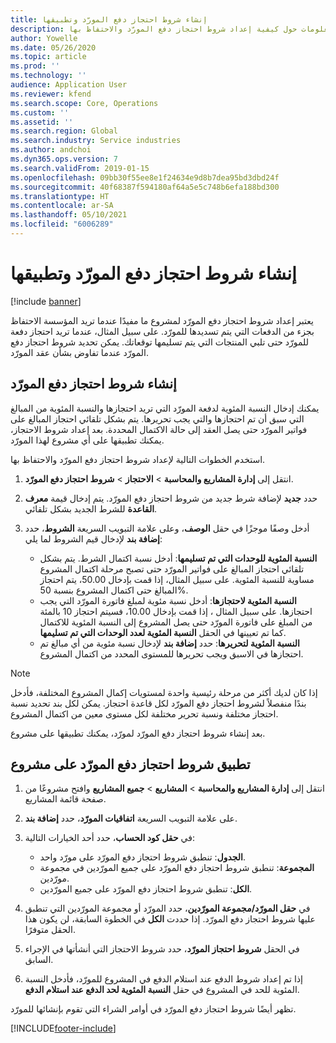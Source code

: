 ```yaml
---
title: إنشاء شروط احتجاز دفع المورّد وتطبيقها
description: يقدم هذا الموضوع معلومات حول كيفية إعداد شروط احتجاز دفع المورّد والاحتفاظ بها.
author: Yowelle
ms.date: 05/26/2020
ms.topic: article
ms.prod: ''
ms.technology: ''
audience: Application User
ms.reviewer: kfend
ms.search.scope: Core, Operations
ms.custom: ''
ms.assetid: ''
ms.search.region: Global
ms.search.industry: Service industries
ms.author: andchoi
ms.dyn365.ops.version: 7
ms.search.validFrom: 2019-01-15
ms.openlocfilehash: 09bb30f55ee8e1f24634e9d8b7dea95bd3dbd24f
ms.sourcegitcommit: 40f68387f594180af64a5e5c748b6efa188bd300
ms.translationtype: HT
ms.contentlocale: ar-SA
ms.lasthandoff: 05/10/2021
ms.locfileid: "6006289"
---
```

# <a name="create-and-apply-vendor-payment-retention-terms"></a>إنشاء شروط احتجاز دفع المورّد وتطبيقها

[!include [banner](../includes/banner.md)] 

يعتبر إعداد شروط احتجاز دفع المورّد لمشروع ما مفيدًا عندما تريد المؤسسة الاحتفاظ بجزء من الدفعات التي يتم تسديدها للمورّد. على سبيل المثال، عندما تريد احتجاز دفعة للمورّد حتى تلبي المنتجات التي يتم تسليمها توقعاتك. يمكن تحديد شروط احتجاز دفع المورّد عندما تفاوض بشأن عقد المورّد.

## <a name="create-vendor-payment-retention-terms"></a>إنشاء شروط احتجاز دفع المورّد

يمكنك إدخال النسبة المئوية لدفعة المورّد التي تريد احتجازها والنسبة المئوية من المبالغ التي سبق أن تم احتجازها والتي يجب تحريرها. يتم بشكل تلقائي احتجاز المبالغ على فواتير المورّد حتى يصل العقد إلى حالة الاكتمال المحددة. بعد إعداد شروط الاحتجاز، يمكنك تطبيقها على أي مشروع لهذا المورّد.

استخدم الخطوات التالية لإعداد شروط احتجاز دفع المورّد والاحتفاظ بها. 

1. انتقل إلى **إدارة المشاريع والمحاسبة‬** > **الاحتجاز** > **شروط احتجاز دفع المورّد**.
2. حدد **جديد** لإضافة شرط جديد من شروط احتجاز دفع المورّد. يتم إدخال قيمة **معرف القاعدة** للشرط الجديد بشكل تلقائي. 
3. أدخل وصفًا موجزًا في حقل **الوصف**، وعلى علامة التبويب السريعة **الشروط**، حدد **إضافة بند** لإدخال قيم الشروط لما يلي:

   - **النسبة المئوية للوحدات التي تم تسليمها**: أدخل نسبة اكتمال الشرط. يتم بشكل تلقائي احتجاز المبالغ على فواتير المورّد حتى تصبح مرحلة اكتمال المشروع مساوية للنسبة المئوية. على سبيل المثال، إذا قمت بإدخال 50.00، يتم احتجاز المبالغ حتى اكتمال المشروع بنسبة 50%.
   - **النسبة المئوية لاحتجازها**: أدخل نسبة مئوية لمبلغ فاتورة المورّد التي يجب احتجازها. على سبيل المثال ، إذا قمت بإدخال 10.00، فسيتم احتجاز 10 بالمئة من المبلغ على فاتورة المورّد حتى يصل المشروع إلى النسبة المئوية للاكتمال كما تم تعيينها في الحقل **النسبة المئوية لعدد الوحدات التي تم تسليمها**.
   - **النسبة المئوية لتحريرها**: حدد **إضافة بند** لإدخال نسبة مئوية من أي مبالغ تم احتجازها في الاسبق ويجب تحريرها للمستوى المحدد من اكتمال المشروع.

> [!NOTE]
> إذا كان لديك أكثر من مرحلة رئيسية واحدة لمستويات إكمال المشروع المختلفة، فأدخل بندًا منفصلاً لشروط احتجاز دفع المورّد لكل قاعدة احتجاز. يمكن لكل بند تحديد نسبة احتجاز مختلفة ونسبة تحرير مختلفة لكل مستوى معين من اكتمال المشروع.

بعد إنشاء شروط احتجاز دفع المورّد لمورّد، يمكنك تطبيقها على مشروع.

## <a name="apply-vendor-retention-terms-to-a-project"></a>تطبيق شروط احتجاز دفع المورّد على مشروع

1. انتقل إلى **إدارة المشاريع والمحاسبة‬** > **المشاريع** > **جميع المشاريع** وافتح مشروعًا من صفحة قائمة المشاريع.
2. على علامة التبويب السريعة **اتفاقيات المورّد**، حدد **إضافة بند**.
3. في **حقل كود الحساب**، حدد أحد الخيارات التالية: 

   - **الجدول**: تنطبق شروط احتجاز دفع المورّد على مورّد واحد.
   - **المجموعة**: تنطبق شروط احتجاز دفع المورّد على جميع المورّدين في مجموعة مورّدين.
   - **الكل**: تنطبق شروط احتجاز دفع المورّد على جميع المورّدين.

4. في **حقل المورّد/مجموعة المورّدين**، حدد المورّد أو مجموعة المورّدين التي تنطبق عليها شروط احتجاز دفع المورّد. إذا حددت **الكل** في الخطوة السابقة، لن يكون هذا الحقل متوفرًا.
5. في الحقل **شروط احتجاز المورّد**، حدد شروط الاحتجاز التي أنشأتها في الإجراء السابق.
6. إذا تم إعداد شروط الدفع عند استلام الدفع في المشروع للمورّد، فأدخل النسبة المئوية للحد في المشروع في حقل **النسبة المئوية لحد الدفع عند استلام الدفع**.

تظهر أيضًا شروط احتجاز دفع المورّد في أوامر الشراء التي تقوم بإنشائها للمورّد.


[!INCLUDE[footer-include](../includes/footer-banner.md)]